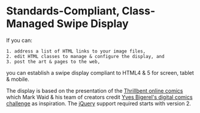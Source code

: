 # Standards-Compliant, Class-Managed Swipe Display

If you can:

	1. address a list of HTML links to your image files,
	2. edit HTML classes to manage & configure the display, and
	3. post the art & pages to the web,

you can establish a swipe display compliant to HTML4 &amp; 5 for screen, tablet &amp; mobile.

The display is based on the presentation of the [Thrillbent online comics](http://thrillbent.com) which Mark Waid &amp; his team of creators credit [Yves Bigerel's digital comics challenge](http://www.deviantart.com/balak01/art/about-DIGITAL-COMICS-111966969) as inspiration. The [jQuery](http://code.jquery.com/jquery/) support required starts with version 2.
